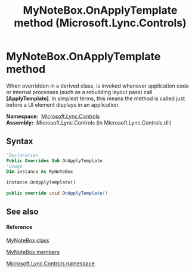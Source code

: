 ﻿---
title: MyNoteBox.OnApplyTemplate method  (Microsoft.Lync.Controls)
TOCTitle: 'OnApplyTemplate method '
ms:assetid: M:Microsoft.Lync.Controls.MyNoteBox.OnApplyTemplate_DI_3_UC_OCS14MrefLyncWPF
ms:mtpsurl: https://msdn.microsoft.com/en-us/library/microsoft.lync.controls.mynotebox.onapplytemplate_di_3_uc_ocs14mreflyncwpf(v=office.15)
ms:contentKeyID: 48588629
ms.date: 07/28/2014
mtps_version: v=office.15
f1_keywords:
- Microsoft.Lync.Controls.MyNoteBox.OnApplyTemplate
dev_langs:
- CSharp
- JScript
- VB
- other
---

# MyNoteBox.OnApplyTemplate method

When overridden in a derived class, is invoked whenever application code or internal processes (such as a rebuilding layout pass) call **\[ApplyTemplate\]**. In simplest terms, this means the method is called just before a UI element displays in an application.

**Namespace:**  [Microsoft.Lync.Controls](microsoft-lync-controls-namespace_1.md)  
**Assembly:**  Microsoft.Lync.Controls (in Microsoft.Lync.Controls.dll)

## Syntax

``` vb
'Declaration
Public Overrides Sub OnApplyTemplate
'Usage
Dim instance As MyNoteBox

instance.OnApplyTemplate()
```

``` csharp
public override void OnApplyTemplate()
```

## See also

#### Reference

[MyNoteBox class](mynotebox-class-microsoft-lync-controls_1.md)

[MyNoteBox members](mynotebox-members-microsoft-lync-controls_1.md)

[Microsoft.Lync.Controls namespace](microsoft-lync-controls-namespace_1.md)


